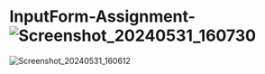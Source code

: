 # InputForm-Assignment-![Screenshot_20240531_160730](https://github.com/shikha046/InputForm-Assignment-/assets/101914410/00cb9710-d62a-42e8-923d-1f33cb4a15aa)
![Screenshot_20240531_160612](https://github.com/shikha046/InputForm-Assignment-/assets/101914410/0ee118dd-8ab2-473a-b3e7-4c9adc5f9dda)
